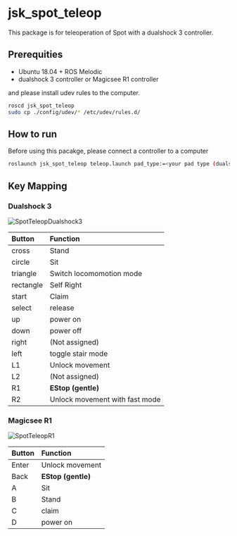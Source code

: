 jsk_spot_teleop
===============

This package is for teleoperation of Spot with a dualshock 3 controller.

## Prerequities

- Ubuntu 18.04 + ROS Melodic
- dualshock 3 controller or Magicsee R1 controller

and please install udev rules to the computer.

```bash
roscd jsk_spot_teleop
sudo cp ./config/udev/* /etc/udev/rules.d/
```

## How to run

Before using this pacakge, please connect a controller to a computer

```bash
roslaunch jsk_spot_teleop teleop.launch pad_type:=<your pad type (dualshock3 or R1)>
```

## Key Mapping

### Dualshock 3

![SpotTeleopDualshock3](https://user-images.githubusercontent.com/9410362/114705406-ac6b4880-9d62-11eb-874b-bcec85f5c9f7.png)

|Button   |Function                        |
|:--------|:-------------------------------|
|cross    | Stand                          |
|circle   | Sit                            |
|triangle | Switch locomomotion mode       |
|rectangle| Self Right                     |
|start    | Claim                          |
|select   | release                        |
|up       | power on                       |
|down     | power off                      |
|right    | (Not assigned)                 |
|left     | toggle stair mode              |
|L1       | Unlock movement                |
|L2       | (Not assigned)                 |
|R1       | **EStop (gentle)**             |
|R2       | Unlock movement with fast mode |

### Magicsee R1

![SpotTeleopR1](https://user-images.githubusercontent.com/9410362/114705443-b55c1a00-9d62-11eb-82a5-a32a1ca61eb0.png)

|Button   |Function                        |
|:--------|:-------------------------------|
| Enter   | Unlock movement                |
| Back    | **EStop (gentle)**             |
| A       | Sit                            |
| B       | Stand                          |
| C       | claim                          |
| D       | power on                       |
